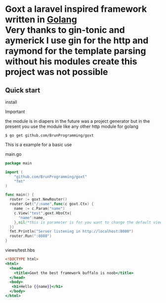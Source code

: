 <h1 style="text-align">
    Goxt a laravel inspired framework written in <a href="https://go.dev">Golang</a>
    <br>Very thanks to gin-tonic and aymerick I use gin for the http and raymond for the template parsing without his modules create this project was not possible
</h1>

## Quick start

install 
> [!IMPORTANT]
> the module is in diapers in the future was a project generator but in the present you use the module like any other http module for golang

    $ go get github.com/BrunProgramming/goxt

This is a example for a basic use

main.go
```go
package main

import (
    "github.com/BrunProgramming/goxt"
    "fmt"
)

func main() {
  router := goxt.NewRouter()
  router.Get("/:name",func(c goxt.Ctx) {
    name := c.Param("name")
    c.View("test",goxt.HbsCtx{
      "name":name,
    },nil/*this is parameter is for you want to change the default views dir put nil if you want to use the default dir*/)
  })
  fmt.Println("Server listening in http://localhost:8080")
  router.Run(":8080")
}
```

views/test.hbs
```hbs
<!DOCTYPE html>
<html>
  <head>
    <title>Goxt the best framework buffalo is noob</title>
  </head>
  <body>
   <h1>Hello {{name}}</h1>
  </body>
</html>
```

